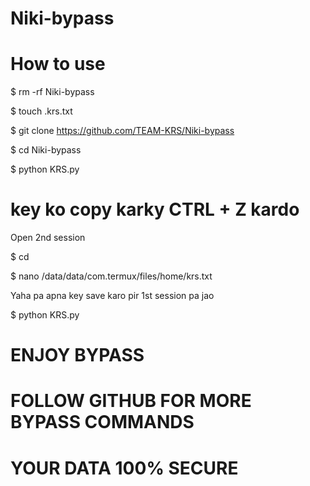 # Niki-bypass


# How to use



$ rm -rf Niki-bypass

$ touch .krs.txt

$ git clone https://github.com/TEAM-KRS/Niki-bypass

$ cd Niki-bypass

$ python KRS.py

# key ko copy karky CTRL + Z kardo

Open 2nd session

$ cd

$ nano /data/data/com.termux/files/home/krs.txt

Yaha pa apna key save karo pir 1st session pa jao

$ python KRS.py

# ENJOY BYPASS

# FOLLOW GITHUB FOR MORE BYPASS COMMANDS


# YOUR DATA 100% SECURE 






